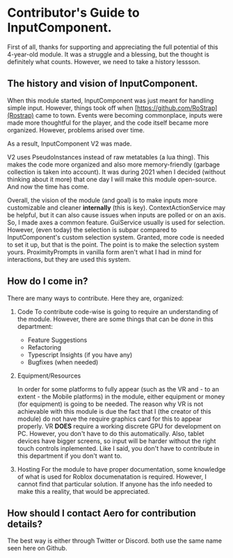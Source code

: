 # Contributor's Guide to InputComponent.

First of all, thanks for supporting and appreciating the full potential of this 
4-year-old module. It was a struggle and a blessing, but the thought is definitely 
what counts. However, we need to take a history lessson.

## The history and vision of InputComponent.

When this module started, InputComponent was just meant for handling simple input.
However, things took off when [https://github.com/RoStrap](Rostrap) came to town.
Events were becoming commonplace, inputs were made more thoughtful for the player, 
and the code itself became more organized. However, problems arised over time.

As a result, InputComponent V2 was made.

V2 uses PseudoInstances instead of raw metatables (a lua thing). This makes the code 
more organized and also more memory-friendly (garbage collection is taken into account).
It was during 2021 when I decided (without thinking about it more) that one day I will
make this module open-source. And now the time has come.

Overall, the vision of the module (and goal) is to make inputs more customizable and 
cleaner **internally** (this is key). ContextActionService may be helpful, but it can also 
cause issues when inputs are polled or on an axis. So, I made axes a common feature. GuiService
usually is used for selection. However, (even today) the selection is subpar compared to InputComponent's 
custom selection system. Granted, more code is needed to set it up, but that is the point. The point is to make
the selection system yours. ProximityPrompts in vanilla form aren't what I had in mind for interactions, but they are used
this system.

## How do I come in?

There are many ways to contribute. Here they are, organized:

1. Code
    To contribute code-wise is going to require an understanding of the module.
    However, there are some things that can be done in this department:
    - Feature Suggestions
    - Refactoring
    - Typescript Insights (if you have any)
    - Bugfixes (when needed)


2. Equipment/Resources


    In order for some platforms to fully appear (such as the VR and - to an extent - the Mobile platforms) in the module,
    either equipment or money (for equipment) is going to be needed. The reason why VR is not achievable with this module is due 
    the fact that I (the creator of this module) do not have the require graphics card for this to appear properly. VR **DOES** require 
    a working discrete GPU for development on PC. However, you don't have to do this automatically. Also, tablet devices have bigger screens, so input
    will be harder without the right touch controls inplemented. Like I said, you don't have to contribute in this department if you don't want to.
    
    
    
3. Hosting
    For the module to have proper documentation, some knowledge of what is used for Roblox documenatation is required.
    However, I cannot find that particular solution. If anyone has the info needed to make this a reality, that would be appreciated.

## How should I contact Aero for contribution details?

The best way is either through Twitter or Discord. both use the same name seen here on Github.
